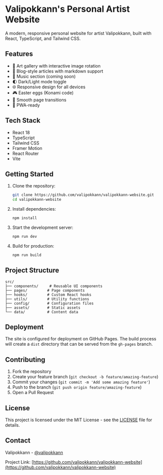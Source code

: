 # Valipokkann's Personal Artist Website

A modern, responsive personal website for artist Valipokkann, built with React, TypeScript, and Tailwind CSS.

## Features

- 🎨 Art gallery with interactive image rotation
- 📝 Blog-style articles with markdown support
- 🎵 Music section (coming soon)
- 🌓 Dark/Light mode toggle
- 🌐 Responsive design for all devices
- 🎮 Easter eggs (Konami code)
- 💫 Smooth page transitions
- 📱 PWA-ready

## Tech Stack

- React 18
- TypeScript
- Tailwind CSS
- Framer Motion
- React Router
- Vite

## Getting Started

1. Clone the repository:
   ```bash
   git clone https://github.com/valipokkann/valipokkann-website.git
   cd valipokkann-website
   ```

2. Install dependencies:
   ```bash
   npm install
   ```

3. Start the development server:
   ```bash
   npm run dev
   ```

4. Build for production:
   ```bash
   npm run build
   ```

## Project Structure

```
src/
├── components/     # Reusable UI components
├── pages/         # Page components
├── hooks/         # Custom React hooks
├── utils/         # Utility functions
├── config/        # Configuration files
├── assets/        # Static assets
└── data/          # Content data
```

## Deployment

The site is configured for deployment on GitHub Pages. The build process will create a `dist` directory that can be served from the `gh-pages` branch.

## Contributing

1. Fork the repository
2. Create your feature branch (`git checkout -b feature/amazing-feature`)
3. Commit your changes (`git commit -m 'Add some amazing feature'`)
4. Push to the branch (`git push origin feature/amazing-feature`)
5. Open a Pull Request

## License

This project is licensed under the MIT License - see the [LICENSE](LICENSE) file for details.

## Contact

Valipokkann - [@valipokkann](https://twitter.com/valipokkann)

Project Link: [https://github.com/valipokkann/valipokkann-website](https://github.com/valipokkann/valipokkann-website) 